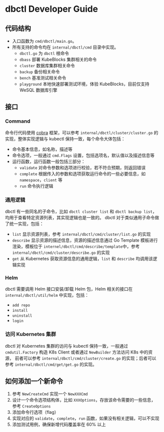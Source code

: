 # dbctl Developer Guide

## 代码结构
* 入口函数为 `cmd/dbctl/main.go`。
* 所有支持的命令均在 `internal/dbctl/cmd` 目录中实现。
  * `dbctl.go` 为 `dbctl` 根命令
  * `dbass` 部署 KubeBlocks 集群相关的命令
  * `cluster` 数据库集群相关命令
  * `backup` 备份相关命令
  * `bench` 基准测试相关命令
  * `playground` 本地快速部署测试环境，体验 KubeBlocks，目前仅支持 WeSQL 数据库引擎

## 接口
### Command
命令行代码使用 [cobra](https://github.com/spf13/cobra) 框架，可以参考 `internal/dbctl/cluster/cluster.go` 的实现，整体实现逻辑与
kubectl 保持一致，每个命令大体包括：
* 命令基本信息，如名称，描述等
* 命令选项，一般通过 `cmd.Flags` 设置，包括选项名，默认值以及描述信息等
* 运行函数，运行函数一般包括三部分：
  * `validate` 对命令参数和选项进行校验，若不符合预期，则返回错误
  * `complete` 根据传入的参数和选项获取运行命令的一些必要信息，如 `namespace`，`client` 等
  * `run` 命令执行逻辑

### 通用逻辑
dbctl 有一些同名的子命令，比如 `dbctl cluster list` 和 `dbctl backup list`，均用于查看特定资源列表，其实现逻辑也是一致的。
dbctl 对于类似通用子命令做了统一实现，包括：
* `list` 显示资源列表，参考 `internal/dbctl/cmd/cluster/list.go` 的实现
* `describe` 显示资源的描述信息，资源的描述信息通过 Go Template 模板进行渲染，模板位于 `internel/dbctl/cmd/describe/template`中，参考 `internal/dbctl/cmd/cluster/describe.go` 的实现
* `get` 从 Kubernetes 获取资源信息的通用逻辑，`list` 和 `describe` 均调用该逻辑实现

### Helm
dbctl 需要调用 Helm 接口安装/卸载 Helm 包，Helm 相关的接口在 `internal/dbctl/util/helm` 中实现，包括：
  * `add repo`
  * `install`
  * `uninstall`
  * `login`

### 访问 Kubernetes 集群
dbctl 对 Kubernetes 集群的访问与 kubectl 保持一致，一般通过 `cmdutil.Factory` 构造 K8s Client 或者通过 `NewBuilder` 方法访问 K8s 中的资源，
前者可以参考 `internal/dbctl/cmd/cluster/create.go` 的实现；后者可以参考 `internal/dbctl/cmd/get/get.go` 的实现。

## 如何添加一个新命令
1. 参考 `NewCreateCmd` 实现一个 `NewXXXCmd`
2. 设计一个命令选项结构体，比如 `XXXOptions`，存放该命令需要的一些信息，参考 `CreateOptions`
3. 添加命令行选项（flag）
4. 实现对应的 `validate`，`complete`，`run` 函数，如果没有相关逻辑，可以不实现
5. 添加测试用例，确保新增代码覆盖率在 60% 以上